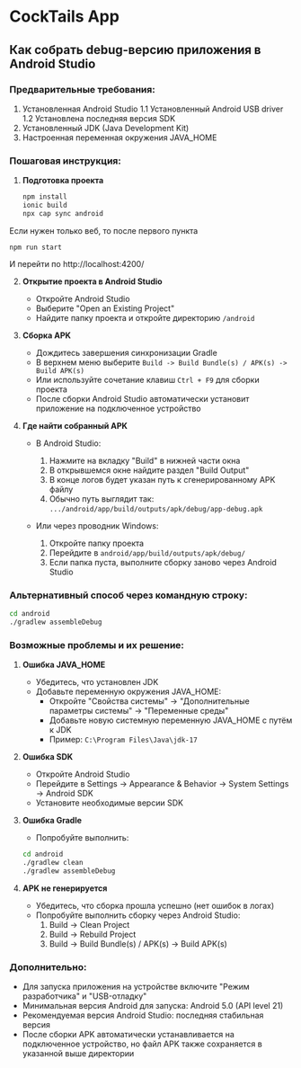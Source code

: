 # CockTails App

## Как собрать debug-версию приложения в Android Studio

### Предварительные требования:
1. Установленная Android Studio
    1.1 Установленный Android USB driver
    1.2 Установлена последняя версия SDK
2. Установленный JDK (Java Development Kit)
3. Настроенная переменная окружения JAVA_HOME

### Пошаговая инструкция:

1. **Подготовка проекта**
   ```bash
   npm install
   ionic build
   npx cap sync android
   ```
Если нужен только веб, то после первого пункта 

  ```
  npm run start
  ```
И перейти по http://localhost:4200/

2. **Открытие проекта в Android Studio**
   - Откройте Android Studio
   - Выберите "Open an Existing Project"
   - Найдите папку проекта и откройте директорию `/android`

3. **Сборка APK**
   - Дождитесь завершения синхронизации Gradle
   - В верхнем меню выберите `Build -> Build Bundle(s) / APK(s) -> Build APK(s)`
   - Или используйте сочетание клавиш `Ctrl + F9` для сборки проекта
   - После сборки Android Studio автоматически установит приложение на подключенное устройство

4. **Где найти собранный APK**
   - В Android Studio:
     1. Нажмите на вкладку "Build" в нижней части окна
     2. В открывшемся окне найдите раздел "Build Output"
     3. В конце логов будет указан путь к сгенерированному APK файлу
     4. Обычно путь выглядит так: `.../android/app/build/outputs/apk/debug/app-debug.apk`
   
   - Или через проводник Windows:
     1. Откройте папку проекта
     2. Перейдите в `android/app/build/outputs/apk/debug/`
     3. Если папка пуста, выполните сборку заново через Android Studio

### Альтернативный способ через командную строку:
```bash
cd android
./gradlew assembleDebug
```

### Возможные проблемы и их решение:

1. **Ошибка JAVA_HOME**
   - Убедитесь, что установлен JDK
   - Добавьте переменную окружения JAVA_HOME:
     - Откройте "Свойства системы" -> "Дополнительные параметры системы" -> "Переменные среды"
     - Добавьте новую системную переменную JAVA_HOME с путём к JDK
     - Пример: `C:\Program Files\Java\jdk-17`

2. **Ошибка SDK**
   - Откройте Android Studio
   - Перейдите в Settings -> Appearance & Behavior -> System Settings -> Android SDK
   - Установите необходимые версии SDK

3. **Ошибка Gradle**
   - Попробуйте выполнить:
   ```bash
   cd android
   ./gradlew clean
   ./gradlew assembleDebug
   ```

4. **APK не генерируется**
   - Убедитесь, что сборка прошла успешно (нет ошибок в логах)
   - Попробуйте выполнить сборку через Android Studio:
     1. Build -> Clean Project
     2. Build -> Rebuild Project
     3. Build -> Build Bundle(s) / APK(s) -> Build APK(s)

### Дополнительно:
- Для запуска приложения на устройстве включите "Режим разработчика" и "USB-отладку"
- Минимальная версия Android для запуска: Android 5.0 (API level 21)
- Рекомендуемая версия Android Studio: последняя стабильная версия
- После сборки APK автоматически устанавливается на подключенное устройство, но файл APK также сохраняется в указанной выше директории

